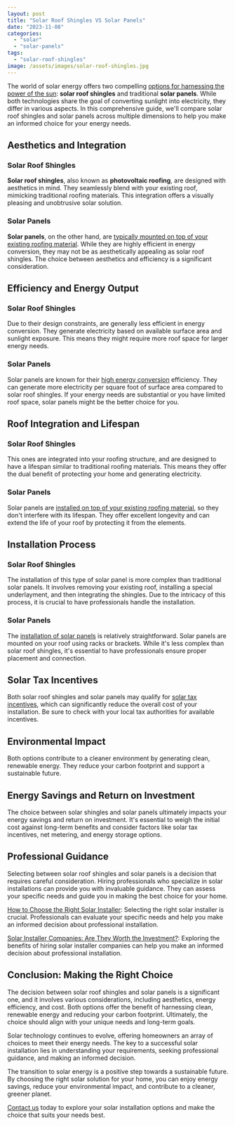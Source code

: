 ```yaml
---
layout: post
title: "Solar Roof Shingles VS Solar Panels"
date: "2023-11-08"
categories: 
  - "solar"
  - "solar-panels"
tags: 
  - "solar-roof-shingles"
image: /assets/images/solar-roof-shingles.jpg
---
```


The world of solar energy offers two compelling [options for harnessing the power of the sun](/solar-panel-types/): **solar roof shingles** and traditional **solar panels**. While both technologies share the goal of converting sunlight into electricity, they differ in various aspects. In this comprehensive guide, we'll compare solar roof shingles and solar panels across multiple dimensions to help you make an informed choice for your energy needs.

## Aesthetics and Integration

### Solar Roof Shingles

**Solar roof shingles**, also known as **photovoltaic roofing**, are designed with aesthetics in mind. They seamlessly blend with your existing roof, mimicking traditional roofing materials. This integration offers a visually pleasing and unobtrusive solar solution.

### Solar Panels

**Solar panels**, on the other hand, are [typically mounted on top of your existing roofing material](/roof-mounted-vs-ground-mounted-solar-panels/). While they are highly efficient in energy conversion, they may not be as aesthetically appealing as solar roof shingles. The choice between aesthetics and efficiency is a significant consideration.

## Efficiency and Energy Output

### Solar Roof Shingles

Due to their design constraints, are generally less efficient in energy conversion. They generate electricity based on available surface area and sunlight exposure. This means they might require more roof space for larger energy needs.

### Solar Panels

Solar panels are known for their [high energy conversion](/how-much-energy-does-solar-panel-produce/) efficiency. They can generate more electricity per square foot of surface area compared to solar roof shingles. If your energy needs are substantial or you have limited roof space, solar panels might be the better choice for you.

## Roof Integration and Lifespan

### Solar Roof Shingles

This ones are integrated into your roofing structure, and are designed to have a lifespan similar to traditional roofing materials. This means they offer the dual benefit of protecting your home and generating electricity.

### Solar Panels

Solar panels are [installed on top of your existing roofing material](/solar-panel-installation-step-by-step-guide/), so they don't interfere with its lifespan. They offer excellent longevity and can extend the life of your roof by protecting it from the elements.

## Installation Process

### Solar Roof Shingles

The installation of this type of solar panel is more complex than traditional solar panels. It involves removing your existing roof, installing a special underlayment, and then integrating the shingles. Due to the intricacy of this process, it is crucial to have professionals handle the installation.

### Solar Panels

The [installation of solar panels](/solar-panel-installation-step-by-step-guide/) is relatively straightforward. Solar panels are mounted on your roof using racks or brackets. While it's less complex than solar roof shingles, it's essential to have professionals ensure proper placement and connection.

## Solar Tax Incentives

Both solar roof shingles and solar panels may qualify for [solar tax incentives](/solar-panel-incentives/), which can significantly reduce the overall cost of your installation. Be sure to check with your local tax authorities for available incentives.

## Environmental Impact

Both options contribute to a cleaner environment by generating clean, renewable energy. They reduce your carbon footprint and support a sustainable future.

## Energy Savings and Return on Investment

The choice between solar shingles and solar panels ultimately impacts your energy savings and return on investment. It's essential to weigh the initial cost against long-term benefits and consider factors like solar tax incentives, net metering, and energy storage options.

## Professional Guidance

Selecting between solar roof shingles and solar panels is a decision that requires careful consideration. Hiring professionals who specialize in solar installations can provide you with invaluable guidance. They can assess your specific needs and guide you in making the best choice for your home.

[How to Choose the Right Solar Installer](/how-to-choose-right-solar-installer/): Selecting the right solar installer is crucial. Professionals can evaluate your specific needs and help you make an informed decision about professional installation.

[Solar Installer Companies: Are They Worth the Investment?](/solar-installer-companies-are-they-worth-the-investment/): Exploring the benefits of hiring solar installer companies can help you make an informed decision about professional installation.

## Conclusion: Making the Right Choice

The decision between solar roof shingles and solar panels is a significant one, and it involves various considerations, including aesthetics, energy efficiency, and cost. Both options offer the benefit of harnessing clean, renewable energy and reducing your carbon footprint. Ultimately, the choice should align with your unique needs and long-term goals.

Solar technology continues to evolve, offering homeowners an array of choices to meet their energy needs. The key to a successful solar installation lies in understanding your requirements, seeking professional guidance, and making an informed decision.

The transition to solar energy is a positive step towards a sustainable future. By choosing the right solar solution for your home, you can enjoy energy savings, reduce your environmental impact, and contribute to a cleaner, greener planet.

[Contact us](tel:(877)20764-1779) today to explore your solar installation options and make the choice that suits your needs best.
